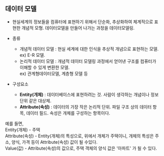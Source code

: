 ## 데이터 모델
* 현실세계의 정보들을 컴퓨터에 표현하기 위해서 단순화, 추상화하여 체계적으로 표현한 개념적 모형. 데이터모델을 만들어 나가는 과정을 데이터모델링.  
  
* 종류  
    - 개념적 데이터 모델 : 현실 세계에 대한 인식을 추상적 개념으로 표현하는 모델.  
    ex) E-R 모델.
    - 논리적 데이터 모델 : 개념적 데이터 모델링 과정에서 얻어낸 구조를 컴퓨터가 이해할 수 있게 변환한 모델.  
    ex) 관계형데이터모델, 계층형 모델 등  
   
 * 구성요소  
    - **Entity(개체)** : 데이터베이스에 표현하려는 것. 사람이 생각하는 개념이나 정보단위 같은 대상체.  
    - **Attribute(속성)** : 데이터의 가장 작은 논리적 단위. 파일 구조 상의 데이터 항목, 데이터 필드. 속성은 개체를 구성하는 항목이다.  
  
 예를 들면,  
 Entity(개체) - 주택  
 Attribute(속성) - Entity(개체)의 특성으로, 위에서 개체가 주택이니, 개체의 특성은 주소, 양식, 가격 등이 Attribute(속성) 값이 될 수있다.  
 Value(값) - Attribute(속성)의 값으로, 주택 객체의 양식 값은 '아파트' 가 될 수 있다.  
   
   
